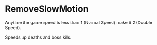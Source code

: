 # RemoveSlowMotion

Anytime the game speed is less than 1 (Normal Speed) make it 2 (Double Speed).

Speeds up deaths and boss kills.
